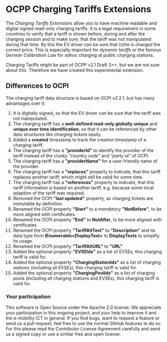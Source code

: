 # OCPP Charging Tariffs Extensions

The *Charging Tariffs Extensions* allow you to have machine readable and digital signed read-only charging tariffs.
It is a legal requirement in some countries to verify that a tariff is shown before, during and after the charging session
and to make sure, that the tariff was not manipulated during that time. By this the EV driver can be sure that (s)he is charged the correct price.
This is especially important for *dynamic tariffs* or the famous *German Calibration Law* for adhoc charging at public charging stations.

Charging Tariffs might be part of OCPP v2.1 Draft 3++, but we are not sure about this. Therefore we have created this experimental extension.

## Differences to OCPI

The charging tariff data structure is based on OCPI v2.2.1, but has many advantages over it:

1. It is digitally signed, so that the EV driver can be sure that the tariff was not manipulated.
2. The charging tariff has a **well-defined read-only globally unique** and **unique over time** **identification**, so that it can be referenced by other data structures like *charging tickets* easily.
3. Added a **created** timestamp to track the creation timestamp of a charging tariff.
4. The charging tariff has a **"providerId"** to identify the provider of the tariff instead of the clunky *"country code"* and *"party id"* of OCPI.
5. The charging tariff has a **"providerName"** for a user-friendly name of the provider.
6. The charging tariff has a **"replaces"** property to indicate, that this tariff replaces another tariff, which might still be valid for some time.
7. The charging tariff has a **"references"** property to indicate, that this tariff information is based on another tariff, e.g. because some local adaption of the tariff was required.
8. Removed the OCPI **"last updated"** property, as charging tickets are immutable by definition.
9. Renamed the OCPI property **"Start"** to a _mandatory_ **"NotBefore"**, to be more aligned with certificates.
10. Renamed the OCPI property **"End"** to **NotAfter**, to be more aligned with certificates.
11. Renamed the OCPI property **"TariffAltText"** to **"Description"** and its data type from **IEnumerable&lt;DisplayText&gt;** to **DisplayTexts** to simplify its usage.
12. Renamed the OCPI property **"TariffAltURL"** to **"URL"**
13. Added the optional property **"EVSEIds"** as a list of EVSEs, this charging tariff is valid for.
14. Added the optional property **"ChargingStationIds"** as a list of charging stations (including all EVSEs), this charging tariff is valid for.
15. Added the optional property **"ChargingPoolIds"** as a list of charging pools (including all charging stations and EVSEs), this charging tariff is valid for.


### Your participation

This software is Open Source under the Apache 2.0 license. We appreciate
your participation in this ongoing project, and your help to improve it
and the e-mobility ICT in general. If you find bugs, want to request a
feature or send us a pull request, feel free to use the normal GitHub
features to do so. For this please read the Contributor License Agreement
carefully and send us a signed copy or use a similar free and open license.
